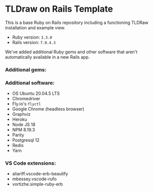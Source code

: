 # TLDraw on Rails Template

This is a base Ruby on Rails repository including a functioning TLDRaw installation and example view. 

- Ruby version: `3.3.0`
- Rails version: `7.0.4.3`


We've added additional Ruby gems and other software that aren't automatically available in a new Rails app.

### Additional gems:

<!-- - [`appdev_support`](https://github.com/firstdraft/appdev_support) -->
<!-- - [`annotate`](https://github.com/ctran/annotate_models) -->
<!-- - [`awesome_print`](https://github.com/awesome-print/awesome_print) -->
<!-- - [`better_errors`](https://github.com/BetterErrors/better_errors) -->
<!-- - [`binding_of_caller`](https://github.com/banister/binding_of_caller) -->
<!-- - [`dotenv-rails`](https://github.com/bkeepers/dotenv) -->
<!-- - [`draft_generators`](https://github.com/firstdraft/draft_generators/) -->
<!-- - [`draft_matchers`](https://github.com/jelaniwoods/draft_matchers/) -->
<!-- - [`devise`](https://github.com/heartcombo/devise) -->
<!-- - [`faker`](https://github.com/faker-ruby/faker) -->
<!-- - [`grade_runner`](https://github.com/firstdraft/grade_runner/) -->
<!-- - [`htmlbeautifier`](https://github.com/threedaymonk/htmlbeautifier/) -->
<!-- - [`http`](https://github.com/httprb/http) -->
<!-- - [`pry_rails`](https://github.com/pry/pry-rails) -->
<!-- - [`rails_db`](https://github.com/igorkasyanchuk/rails_db) -->
<!-- - [`rails-erd`](https://github.com/voormedia/rails-erd) -->
<!-- - [`rspec-html-matchers`](https://github.com/kucaahbe/rspec-html-matchers) -->
<!-- - [`rspec-rails`](https://github.com/rspec/rspec-rails) -->
<!-- - [`rufo`](https://github.com/ruby-formatter/rufo) -->
<!-- - [`specs_to_readme`](https://github.com/firstdraft/specs_to_readme) -->
<!-- - [`table_print`](https://github.com/arches/table_print) -->
<!-- - [`web_git`](https://github.com/firstdraft/web_git) -->
<!-- - [`webmock`](https://github.com/bblimke/webmock) -->

### Additional software:
- OS Ubuntu 20.04.5 LTS
- Chromedriver
- Fly.io's `flyctl`
- Google Chrome (headless browser)
- Graphviz
- Heroku 
- Node JS 18
- NPM 8.19.3
- Parity
- Postgresql 12
- Redis
- Yarn

### VS Code extensions:
- aliariff.vscode-erb-beautify
- mbessey.vscode-rufo
- vortizhe.simple-ruby-erb
